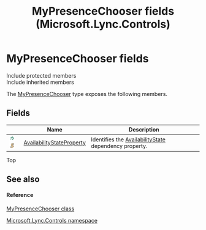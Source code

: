 ﻿---
title: MyPresenceChooser fields (Microsoft.Lync.Controls)
TOCTitle: MyPresenceChooser fields
ms:assetid: Fields.T:Microsoft.Lync.Controls.MyPresenceChooser_DI_3_UC_OCS14MrefLyncWPF
ms:mtpsurl: https://msdn.microsoft.com/en-us/library/microsoft.lync.controls.mypresencechooser_di_3_uc_ocs14mreflyncwpf_fields(v=office.15)
ms:contentKeyID: 48589991
ms.date: 07/28/2014
mtps_version: v=office.15
---

# MyPresenceChooser fields

Include protected members  
Include inherited members  

The [MyPresenceChooser](mypresencechooser-class-microsoft-lync-controls_1.md) type exposes the following members.

## Fields

<table>
<thead>
<tr class="header">
<th> </th>
<th>Name</th>
<th>Description</th>
</tr>
</thead>
<tbody>
<tr class="odd">
<td><img src="images/Hh380180.pubfield(Office.15).gif" title="Public field" alt="Public field" /><img src="images/Hh365030.static(Office.15).gif" title="Static member" alt="Static member" /></td>
<td><a href="mypresencechooser-availabilitystateproperty-field-microsoft-lync-controls_1.md">AvailabilityStateProperty</a></td>
<td>Identifies the <a href="mypresencechooser-availabilitystate-property-microsoft-lync-controls_1.md">AvailabilityState</a> dependency property.</td>
</tr>
</tbody>
</table>


Top

## See also

#### Reference

[MyPresenceChooser class](mypresencechooser-class-microsoft-lync-controls_1.md)

[Microsoft.Lync.Controls namespace](microsoft-lync-controls-namespace_1.md)

